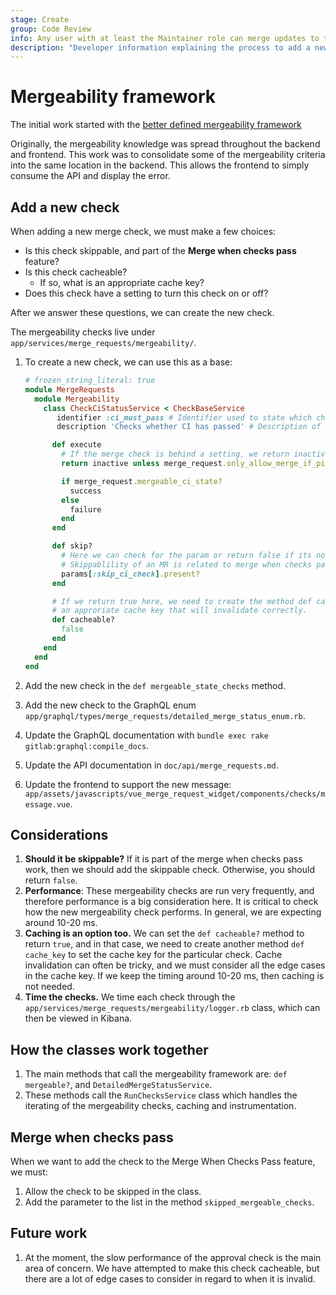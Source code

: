 ```yaml
---
stage: Create
group: Code Review
info: Any user with at least the Maintainer role can merge updates to this content. For details, see https://docs.gitlab.com/ee/development/development_processes.html#development-guidelines-review.
description: "Developer information explaining the process to add a new mergeability check"
---
```


# Mergeability framework

The initial work started with the [better defined mergeability framework](https://gitlab.com/groups/gitlab-org/-/epics/5598)

Originally, the mergeability knowledge was spread throughout the backend and frontend.
This work was to consolidate some of the mergeability criteria into the same location
in the backend. This allows the frontend to simply consume the API and display the error.

## Add a new check

When adding a new merge check, we must make a few choices:

- Is this check skippable, and part of the **Merge when checks pass** feature?
- Is this check cacheable?
  - If so, what is an appropriate cache key?
- Does this check have a setting to turn this check on or off?

After we answer these questions, we can create the new check.

The mergeability checks live under `app/services/merge_requests/mergeability/`.

1. To create a new check, we can use this as a base:

   ```ruby
   # frozen_string_literal: true
   module MergeRequests
     module Mergeability
       class CheckCiStatusService < CheckBaseService
          identifier :ci_must_pass # Identifier used to state which check failed
          description 'Checks whether CI has passed' # Description of the check returned through GraphQL

         def execute
           # If the merge check is behind a setting, we return inactive if the setting is false
           return inactive unless merge_request.only_allow_merge_if_pipeline_succeeds?

           if merge_request.mergeable_ci_state?
             success
           else
             failure
           end
         end

         def skip?
           # Here we can check for the param or return false if its not skippable
           # Skippablility of an MR is related to merge when checks pass functionality
           params[:skip_ci_check].present?
         end

         # If we return true here, we need to create the method def cache_key and provide
         # an approriate cache key that will invalidate correctly.
         def cacheable?
           false
         end
       end
     end
   end
   ```

1. Add the new check in the `def mergeable_state_checks` method.
1. Add the new check to the GraphQL enum `app/graphql/types/merge_requests/detailed_merge_status_enum.rb`.
1. Update the GraphQL documentation with `bundle exec rake gitlab:graphql:compile_docs`.
1. Update the API documentation in `doc/api/merge_requests.md`.
1. Update the frontend to support the new message: `app/assets/javascripts/vue_merge_request_widget/components/checks/message.vue`.

## Considerations

1. **Should it be skippable?** If it is part of the merge when checks pass work,
   then we should add the skippable check. Otherwise, you should return `false`.
1. **Performance**: These mergeability checks are run very frequently, and therefore
   performance is a big consideration here. It is critical to check how the new
   mergeability check performs. In general, we are expecting around 10-20 ms.
1. **Caching is an option too.** We can set the `def cacheable?` method to return `true`,
   and in that case, we need to create another method `def cache_key` to set the
   cache key for the particular check. Cache invalidation can often be tricky,
   and we must consider all the edge cases in the cache key. If we keep the timing
   around 10-20 ms, then caching is not needed.
1. **Time the checks.** We time each check through the `app/services/merge_requests/mergeability/logger.rb`
   class, which can then be viewed in Kibana.

## How the classes work together

1. The main methods that call the mergeability framework are: `def mergeable?`, and `DetailedMergeStatusService`.
1. These methods call the `RunChecksService` class which handles the iterating
   of the mergeability checks, caching and instrumentation.

## Merge when checks pass

When we want to add the check to the Merge When Checks Pass feature, we must:

1. Allow the check to be skipped in the class.
1. Add the parameter to the list in the method `skipped_mergeable_checks`.

## Future work

1. At the moment, the slow performance of the approval check is the main area of
   concern. We have attempted to make this check cacheable, but there are a lot of
   edge cases to consider in regard to when it is invalid.
